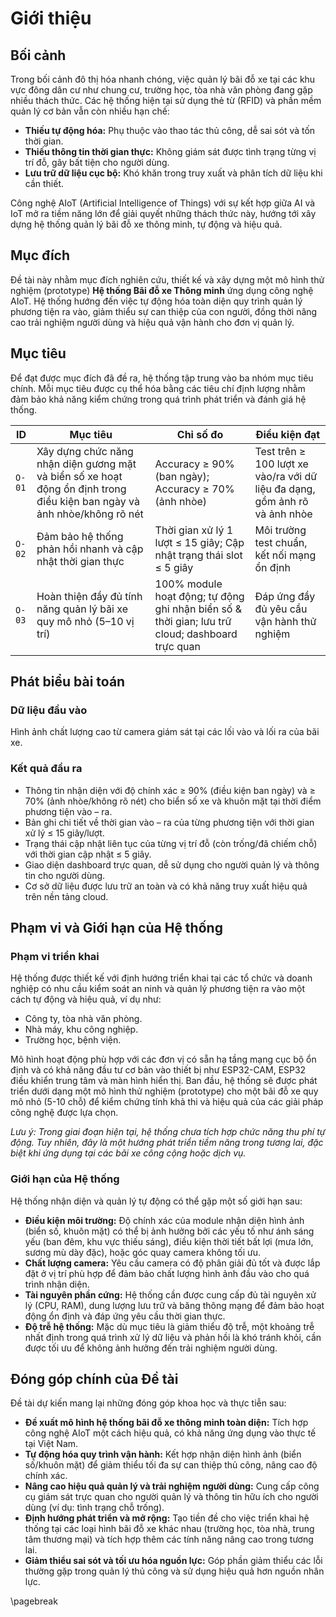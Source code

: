 # Giới thiệu

## Bối cảnh

Trong bối cảnh đô thị hóa nhanh chóng, việc quản lý bãi đỗ xe tại các khu vực đông dân cư như chung cư, trường học, tòa nhà văn phòng đang gặp nhiều thách thức. Các hệ thống hiện tại sử dụng thẻ từ (RFID) và phần mềm quản lý cơ bản vẫn còn nhiều hạn chế:

- **Thiếu tự động hóa:** Phụ thuộc vào thao tác thủ công, dễ sai sót và tốn thời gian.
- **Thiếu thông tin thời gian thực:** Không giám sát được tình trạng từng vị trí đỗ, gây bất tiện cho người dùng.
- **Lưu trữ dữ liệu cục bộ:** Khó khăn trong truy xuất và phân tích dữ liệu khi cần thiết.

Công nghệ AIoT (Artificial Intelligence of Things) với sự kết hợp giữa AI và IoT mở ra tiềm năng lớn để giải quyết những thách thức này, hướng tới xây dựng hệ thống quản lý bãi đỗ xe thông minh, tự động và hiệu quả.

## Mục đích

Đề tài này nhằm mục đích nghiên cứu, thiết kế và xây dựng một mô hình thử nghiệm (prototype) **Hệ thống Bãi đỗ xe Thông minh** ứng dụng công nghệ AIoT. Hệ thống hướng đến việc tự động hóa toàn diện quy trình quản lý phương tiện ra vào, giảm thiểu sự can thiệp của con người, đồng thời nâng cao trải nghiệm người dùng và hiệu quả vận hành cho đơn vị quản lý.

## Mục tiêu

Để đạt được mục đích đã đề ra, hệ thống tập trung vào ba nhóm mục tiêu chính. Mỗi mục tiêu được cụ thể hóa bằng các tiêu chí định lượng nhằm đảm bảo khả năng kiểm chứng trong quá trình phát triển và đánh giá hệ thống.

| ID   | Mục tiêu                     | Chỉ số đo                  | Điều kiện đạt           |
| ------------- | ------------------------------------------------------------------------------------------------------------------------ | ----------------------------------------------------------------------------------------------- | -------------------------------------------------------------------------- |
| `O-01` | Xây dựng chức năng nhận diện gương mặt và biển số xe hoạt động ổn định trong điều kiện ban ngày và ảnh nhòe/không rõ nét | Accuracy $\ge$ 90% (ban ngày); Accuracy $\ge$ 70% (ảnh nhòe)                                            | Test trên $\ge$ 100 lượt xe vào/ra với dữ liệu đa dạng, gồm ảnh rõ và ảnh nhòe |
| `O-02` | Đảm bảo hệ thống phản hồi nhanh và cập nhật thời gian thực                                                               | Thời gian xử lý 1 lượt $\le$ 15 giây; Cập nhật trạng thái slot $\le$ 5 giây                             | Môi trường test chuẩn, kết nối mạng ổn định                                |
| `O-03` | Hoàn thiện đầy đủ tính năng quản lý bãi xe quy mô nhỏ (5–10 vị trí)                                                      | 100% module hoạt động; tự động ghi nhận biển số & thời gian; lưu trữ cloud; dashboard trực quan | Đáp ứng đầy đủ yêu cầu vận hành thử nghiệm                                 |

## Phát biểu bài toán

### Dữ liệu đầu vào

Hình ảnh chất lượng cao từ camera giám sát tại các lối vào và lối ra của bãi xe.

### Kết quả đầu ra

- Thông tin nhận diện với độ chính xác $\ge$ 90% (điều kiện ban ngày) và $\ge$ 70% (ảnh nhòe/không rõ nét) cho biển số xe và khuôn mặt tại thời điểm phương tiện vào – ra.
- Bản ghi chi tiết về thời gian vào – ra của từng phương tiện với thời gian xử lý $\le$ 15 giây/lượt.
- Trạng thái cập nhật liên tục của từng vị trí đỗ (còn trống/đã chiếm chỗ) với thời gian cập nhật $\le$ 5 giây.
- Giao diện dashboard trực quan, dễ sử dụng cho người quản lý và thông tin cho người dùng.
- Cơ sở dữ liệu được lưu trữ an toàn và có khả năng truy xuất hiệu quả trên nền tảng cloud.

## Phạm vi và Giới hạn của Hệ thống

### Phạm vi triển khai

Hệ thống được thiết kế với định hướng triển khai tại các tổ chức và doanh nghiệp có nhu cầu kiểm soát an ninh và quản lý phương tiện ra vào một cách tự động và hiệu quả, ví dụ như:

- Công ty, tòa nhà văn phòng.
- Nhà máy, khu công nghiệp.
- Trường học, bệnh viện.

Mô hình hoạt động phù hợp với các đơn vị có sẵn hạ tầng mạng cục bộ ổn định và có khả năng đầu tư cơ bản vào thiết bị như ESP32-CAM, ESP32 điều khiển trung tâm và màn hình hiển thị. Ban đầu, hệ thống sẽ được phát triển dưới dạng một mô hình thử nghiệm (prototype) cho một bãi đỗ xe quy mô nhỏ (5-10 chỗ) để kiểm chứng tính khả thi và hiệu quả của các giải pháp công nghệ được lựa chọn.

*Lưu ý: Trong giai đoạn hiện tại, hệ thống chưa tích hợp chức năng thu phí tự động. Tuy nhiên, đây là một hướng phát triển tiềm năng trong tương lai, đặc biệt khi ứng dụng tại các bãi xe công cộng hoặc dịch vụ.*

### Giới hạn của Hệ thống

Hệ thống nhận diện và quản lý tự động có thể gặp một số giới hạn sau:

- **Điều kiện môi trường:** Độ chính xác của module nhận diện hình ảnh (biển số, khuôn mặt) có thể bị ảnh hưởng bởi các yếu tố như ánh sáng yếu (ban đêm, khu vực thiếu sáng), điều kiện thời tiết bất lợi (mưa lớn, sương mù dày đặc), hoặc góc quay camera không tối ưu.
- **Chất lượng camera:** Yêu cầu camera có độ phân giải đủ tốt và được lắp đặt ở vị trí phù hợp để đảm bảo chất lượng hình ảnh đầu vào cho quá trình nhận diện.
- **Tài nguyên phần cứng:** Hệ thống cần được cung cấp đủ tài nguyên xử lý (CPU, RAM), dung lượng lưu trữ và băng thông mạng để đảm bảo hoạt động ổn định và đáp ứng yêu cầu thời gian thực.
- **Độ trễ hệ thống:** Mặc dù mục tiêu là giảm thiểu độ trễ, một khoảng trễ nhất định trong quá trình xử lý dữ liệu và phản hồi là khó tránh khỏi, cần được tối ưu để không ảnh hưởng đến trải nghiệm người dùng.

## Đóng góp chính của Đề tài

Đề tài dự kiến mang lại những đóng góp khoa học và thực tiễn sau:

- **Đề xuất mô hình hệ thống bãi đỗ xe thông minh toàn diện:** Tích hợp công nghệ AIoT một cách hiệu quả, có khả năng ứng dụng vào thực tế tại Việt Nam.
- **Tự động hóa quy trình vận hành:** Kết hợp nhận diện hình ảnh (biển số/khuôn mặt) để giảm thiểu tối đa sự can thiệp thủ công, nâng cao độ chính xác.
- **Nâng cao hiệu quả quản lý và trải nghiệm người dùng:** Cung cấp công cụ giám sát trực quan cho người quản lý và thông tin hữu ích cho người dùng (ví dụ: tình trạng chỗ trống).
- **Định hướng phát triển và mở rộng:** Tạo tiền đề cho việc triển khai hệ thống tại các loại hình bãi đỗ xe khác nhau (trường học, tòa nhà, trung tâm thương mại) và tích hợp thêm các tính năng nâng cao trong tương lai.
- **Giảm thiểu sai sót và tối ưu hóa nguồn lực:** Góp phần giảm thiểu các lỗi thường gặp trong quản lý thủ công và sử dụng hiệu quả hơn nguồn nhân lực.

\pagebreak
